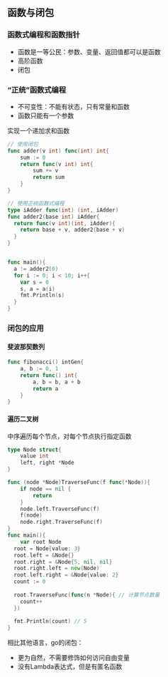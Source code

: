 ## 函数与闭包

### 函数式编程和函数指针

* 函数是一等公民：参数、变量、返回值都可以是函数
* 高阶函数
* 闭包

### “正统”函数式编程

* 不可变性：不能有状态，只有常量和函数
* 函数只能有一个参数

实现一个递加求和函数

```go
// 使用闭包
func adder(v int) func(int) int{
	sum := 0
	return func(v int) int{
		sum += v
		return sum
	}
}

// 使用正统函数式编程
type iAdder func(int) (int, iAdder)
func adder2(base int) iAdder{
  return func(v int)(int, iAdder){
    return base + v, adder2(base + v)
  }
}


func main(){
  a := adder2(0)
  for i := 0; i < 10; i++{
    var s = 0
    s, a = a(i)
    fmt.Println(s)
  }
}

```

### 闭包的应用

#### 斐波那契数列

```go
func fibonacci() intGen{
	a, b := 0, 1
	return func() int{
		a, b = b, a + b
		return a
	}
}
```

#### 遍历二叉树

中序遍历每个节点，对每个节点执行指定函数

```go
type Node struct{
	value int
	left, right *Node
}

func (node *Node)TraverseFunc(f func(*Node)){
	if node == nil {
		return
	}
	node.left.TraverseFunc(f)
	f(node)
	node.right.TraverseFunc(f)
}
func main(){
	var root Node
  root = Node{value: 3}
  root.left = &Node{}
  root.right = &Node{5, nil, nil}
  root.right.left = new(Node)
  root.left.right = &Node{value: 2}
  count := 0
  
  root.TraverseFunc(func(n *Node){ // 计算节点数量
    count++
  })
  
  fmt.Println(count) // 5
}
```



相比其他语言，go的闭包：

* 更为自然，不需要修饰如何访问自由变量
* 没有Lambda表达式，但是有匿名函数